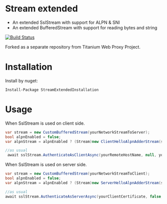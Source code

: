 Stream extended
========
* An extended SslStream with support for ALPN & SNI
* An extended BufferedStream with support for reading bytes and string

<a href="https://ci.appveyor.com/project/justcoding121/Streamextended">![Build Status](https://ci.appveyor.com/api/projects/status/3vp1pdya9ncmlqwq?svg=true)</a>

Forked as a separate repository from Titanium Web Proxy Project. 

Installation
========
Install by nuget:

    Install-Package StreamExtendedInstallation

Usage
======

When SslStream is used on client side.

```csharp
var stream = new CustomBufferedStream(yourNetworkStreamToServer);
bool alpnEnabled = false;
var alpnStream = alpnEnabled ? (Stream)new ClientHelloAlpnAdderStream(stream) : stream;

//as usual
 await sslStream.AuthenticateAsClientAsync(yourRemoteHostName, null, yourSupportedSslProtocols, false);
```

When SslStream is used on server side.

```csharp
var stream = new CustomBufferedStream(yourNetworkStreamToClient);
bool alpnEnabled = false;
var alpnStream = alpnEnabled ? (Stream)new ServerHelloAlpnAdderStream(stream) : stream;

//as usual
await sslStream.AuthenticateAsServerAsync(yourClientCertificate, false, SupportedSslProtocols, false);
```
